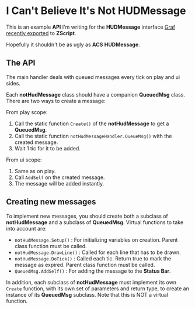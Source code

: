 # I Can't Believe It's Not HUDMessage

This is an example **API** I'm writing for the **HUDMessage** interface
[Graf recently exported](https://github.com/coelckers/gzdoom/commit/bb16e34bf4f589f74acbd51fe31e96c07d37b838)
to **ZScript**.

Hopefully it shouldn't be as ugly as **ACS** **HUDMessage**.

## The API

The main handler deals with queued messages every tick on play and ui sides.

Each **notHudMessage** class should have a companion **QueuedMsg** class. There
are two ways to create a message:

From play scope:
1. Call the static function `Create()` of the **notHudMessage** to get a
   **QueuedMsg**.
2. Call the static function `notHudMessageHandler.QueueMsg()` with the created
   message.
3. Wait 1 tic for it to be added.

From ui scope:
1. Same as on play.
2. Call `AddSelf` on the created message.
3. The message will be added instantly.

## Creating new messages

To implement new messages, you should create both a subclass of
**notHudMessage** and a subclass of **QueuedMsg**. Virtual functions to take
into account are:

* `notHudMessage.Setup()` : For initializing variables on creation. Parent
  class function must be called.
* `notHudMessage.DrawLine()` : Called for each line that has to be drawn.
* `notHudMessage.DoTick()` : Called each tic. Return true to mark the message
  as expired. Parent class function must be called.
* `QueuedMsg.AddSelf()` : For adding the message to the **Status Bar**.

In addition, each subclass of **notHudMessage** must implement its own `Create`
function, with its own set of parameters and return type, to create an
instance of its **QueuedMsg** subclass. Note that this is NOT a virtual
function.
